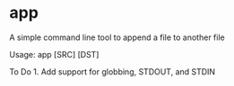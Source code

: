 app
===

A simple command line tool to append a file to another file

Usage:
    app [SRC] [DST]

To Do
    1. Add support for globbing, STDOUT, and STDIN
